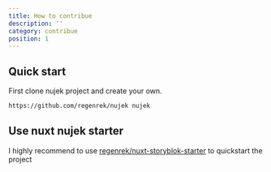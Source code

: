 ```yaml
---
title: How to contribue
description: ''
category: contribue
position: 1
---
```


## Quick start

First clone nujek project and create your own.

```bash
https://github.com/regenrek/nujek nujek
```

## Use nuxt nujek starter

I highly recommend to use [regenrek/nuxt-storyblok-starter](https://github.com/regenrek/nuxt-storyblok-starter) to quickstart the project